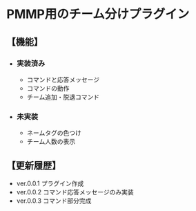 # PMMP用のチーム分けプラグイン

## 【機能】  

* ### 実装済み  
  * コマンドと応答メッセージ
  * コマンドの動作
  * チーム追加・脱退コマンド

* ### 未実装  
  * ネームタグの色つけ
  * チーム人数の表示


## 【更新履歴】  
* ver.0.0.1 プラグイン作成
* ver.0.0.2 コマンド応答メッセージのみ実装
* ver.0.0.3 コマンド部分完成
